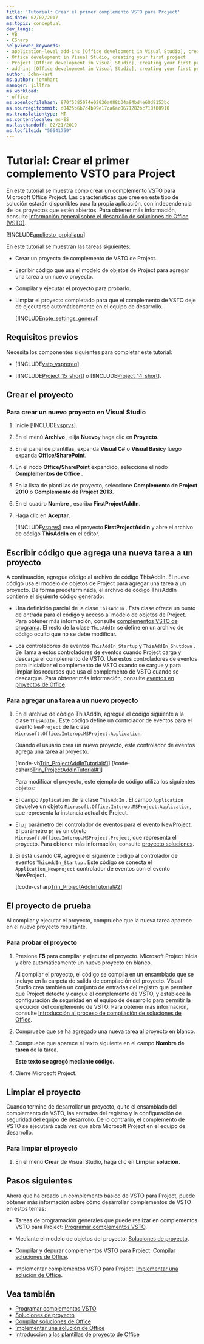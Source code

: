 ```yaml
---
title: 'Tutorial: Crear el primer complemento VSTO para Project'
ms.date: 02/02/2017
ms.topic: conceptual
dev_langs:
- VB
- CSharp
helpviewer_keywords:
- application-level add-ins [Office development in Visual Studio], creating your first project
- Office development in Visual Studio, creating your first project
- Project [Office development in Visual Studio], creating your first project
- add-ins [Office development in Visual Studio], creating your first project
author: John-Hart
ms.author: johnhart
manager: jillfra
ms.workload:
- office
ms.openlocfilehash: 870f5385074e02036a088b34a94bd4e60d8153bc
ms.sourcegitcommit: d0425b6b7d4b99e17ca6ac0671282bc718f80910
ms.translationtype: MT
ms.contentlocale: es-ES
ms.lasthandoff: 02/21/2019
ms.locfileid: "56641759"
---
```

# <a name="walkthrough-create-your-first-vsto-add-in-for-project"></a>Tutorial: Crear el primer complemento VSTO para Project
  En este tutorial se muestra cómo crear un complemento VSTO para Microsoft Office Project. Las características que cree en este tipo de solución estarán disponibles para la propia aplicación, con independencia de los proyectos que estén abiertos. Para obtener más información, consulte [información general sobre el desarrollo de soluciones de Office &#40;VSTO&#41;](../vsto/office-solutions-development-overview-vsto.md).

 [!INCLUDE[appliesto_projallapp](../vsto/includes/appliesto-projallapp-md.md)]

 En este tutorial se muestran las tareas siguientes:

- Crear un proyecto de complemento de VSTO de Project.

- Escribir código que usa el modelo de objetos de Project para agregar una tarea a un nuevo proyecto.

- Compilar y ejecutar el proyecto para probarlo.

- Limpiar el proyecto completado para que el complemento de VSTO deje de ejecutarse automáticamente en el equipo de desarrollo.

  [!INCLUDE[note_settings_general](../sharepoint/includes/note-settings-general-md.md)]

## <a name="prerequisites"></a>Requisitos previos
 Necesita los componentes siguientes para completar este tutorial:

-   [!INCLUDE[vsto_vsprereq](../vsto/includes/vsto-vsprereq-md.md)]

-   [!INCLUDE[Project_15_short](../vsto/includes/project-15-short-md.md)] o [!INCLUDE[Project_14_short](../vsto/includes/project-14-short-md.md)].

## <a name="create-the-project"></a>Crear el proyecto

### <a name="to-create-a-new-project-in-visual-studio"></a>Para crear un nuevo proyecto en Visual Studio

1.  Inicie [!INCLUDE[vsprvs](../sharepoint/includes/vsprvs-md.md)].

2.  En el menú **Archivo** , elija **Nuevo**y haga clic en **Proyecto**.

3.  En el panel de plantillas, expanda **Visual C#** o **Visual Basic**y luego expanda **Office/SharePoint**.

4.  En el nodo **Office/SharePoint** expandido, seleccione el nodo **Complementos de Office** .

5.  En la lista de plantillas de proyecto, seleccione **Complemento de Project 2010** o **Complemento de Project 2013**.

6.  En el cuadro **Nombre** , escriba **FirstProjectAddIn**.

7.  Haga clic en **Aceptar**.

     [!INCLUDE[vsprvs](../sharepoint/includes/vsprvs-md.md)] crea el proyecto **FirstProjectAddIn** y abre el archivo de código **ThisAddIn** en el editor.

## <a name="write-code-that-adds-a-new-task-to-a-project"></a>Escribir código que agrega una nueva tarea a un proyecto
 A continuación, agregue código al archivo de código ThisAddIn. El nuevo código usa el modelo de objetos de Project para agregar una tarea a un proyecto. De forma predeterminada, el archivo de código ThisAddIn contiene el siguiente código generado:

-   Una definición parcial de la clase `ThisAddIn` . Esta clase ofrece un punto de entrada para el código y acceso al modelo de objetos de Project. Para obtener más información, consulte [complementos VSTO de programa](../vsto/programming-vsto-add-ins.md). El resto de la clase `ThisAddIn` se define en un archivo de código oculto que no se debe modificar.

-   Los controladores de eventos `ThisAddIn_Startup` y `ThisAddIn_Shutdown` . Se llama a estos controladores de eventos cuando Project carga y descarga el complemento de VSTO. Use estos controladores de eventos para inicializar el complemento de VSTO cuando se cargue y para limpiar los recursos que usa el complemento de VSTO cuando se descargue. Para obtener más información, consulte [eventos en proyectos de Office](../vsto/events-in-office-projects.md).

### <a name="to-add-a-task-to-a-new-project"></a>Para agregar una tarea a un nuevo proyecto

1. En el archivo de código ThisAddIn, agregue el código siguiente a la clase `ThisAddIn` . Este código define un controlador de eventos para el evento `NewProject` de la clase `Microsoft.Office.Interop.MSProject.Application`.

    Cuando el usuario crea un nuevo proyecto, este controlador de eventos agrega una tarea al proyecto.

    [!code-vb[Trin_ProjectAddInTutorial#1](../vsto/codesnippet/VisualBasic/Trin_ProjectAddInTutorial/ThisAddIn.vb#1)]
    [!code-csharp[Trin_ProjectAddInTutorial#1](../vsto/codesnippet/CSharp/Trin_ProjectAddInTutorial/ThisAddIn.cs#1)]

   Para modificar el proyecto, este ejemplo de código utiliza los siguientes objetos:

-   El campo `Application` de la clase `ThisAddIn` . El campo `Application` devuelve un objeto `Microsoft.Office.Interop.MSProject.Application`, que representa la instancia actual de Project.

-   El `pj` parámetro del controlador de eventos para el evento NewProject. El parámetro `pj` es un objeto `Microsoft.Office.Interop.MSProject.Project`, que representa el proyecto. Para obtener más información, consulte [proyecto soluciones](../vsto/project-solutions.md).

1.  Si está usando C#, agregue el siguiente código al controlador de eventos `ThisAddIn_Startup` . Este código se conecta el `Application_Newproject` controlador de eventos con el evento NewProject.

     [!code-csharp[Trin_ProjectAddInTutorial#2](../vsto/codesnippet/CSharp/Trin_ProjectAddInTutorial/ThisAddIn.cs#2)]


## <a name="test-the-project"></a>El proyecto de prueba
 Al compilar y ejecutar el proyecto, compruebe que la nueva tarea aparece en el nuevo proyecto resultante.

### <a name="to-test-the-project"></a>Para probar el proyecto

1.  Presione **F5** para compilar y ejecutar el proyecto. Microsoft Project inicia y abre automáticamente un nuevo proyecto en blanco.

     Al compilar el proyecto, el código se compila en un ensamblado que se incluye en la carpeta de salida de compilación del proyecto. Visual Studio crea también un conjunto de entradas del registro que permiten que Project detecte y cargue el complemento de VSTO, y establece la configuración de seguridad en el equipo de desarrollo para permitir la ejecución del complemento de VSTO. Para obtener más información, consulte [Introducción al proceso de compilación de soluciones de Office](/previous-versions/visualstudio/visual-studio-2010/h2c9cdc0(v=vs.100)).

2.  Compruebe que se ha agregado una nueva tarea al proyecto en blanco.

3.  Compruebe que aparece el texto siguiente en el campo **Nombre de tarea** de la tarea.

     **Este texto se agregó mediante código.**

4.  Cierre Microsoft Project.

## <a name="clean-up-the-project"></a>Limpiar el proyecto
 Cuando termine de desarrollar un proyecto, quite el ensamblado del complemento de VSTO, las entradas del registro y la configuración de seguridad del equipo de desarrollo. De lo contrario, el complemento de VSTO se ejecutará cada vez que abra Microsoft Project en el equipo de desarrollo.

### <a name="to-clean-up-your-project"></a>Para limpiar el proyecto

1.  En el menú **Crear** de Visual Studio, haga clic en **Limpiar solución**.

## <a name="next-steps"></a>Pasos siguientes
 Ahora que ha creado un complemento básico de VSTO para Project, puede obtener más información sobre cómo desarrollar complementos de VSTO en estos temas:

-   Tareas de programación generales que puede realizar en complementos VSTO para Project: [Programar complementos VSTO](../vsto/programming-vsto-add-ins.md).

-   Mediante el modelo de objetos del proyecto: [Soluciones de proyecto](../vsto/project-solutions.md).

-   Compilar y depurar complementos VSTO para Project: [Compilar soluciones de Office](../vsto/building-office-solutions.md).

-   Implementar complementos VSTO para Project: [Implementar una solución de Office](../vsto/deploying-an-office-solution.md).

## <a name="see-also"></a>Vea también
- [Programar complementos VSTO](../vsto/programming-vsto-add-ins.md)
- [Soluciones de proyecto](../vsto/project-solutions.md)
- [Compilar soluciones de Office](../vsto/building-office-solutions.md)
- [Implementar una solución de Office](../vsto/deploying-an-office-solution.md)
- [Introducción a las plantillas de proyecto de Office](../vsto/office-project-templates-overview.md)
